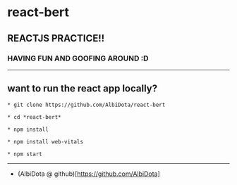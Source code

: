 # react-bert
## REACTJS PRACTICE!!
### HAVING FUN AND GOOFING AROUND :D

______
## want to run the react app locally?
```
* git clone https://github.com/AlbiDota/react-bert
```
```
* cd *react-bert*
```
```
* npm install
```
```
* npm install web-vitals
```
```
* npm start
```
______
- (AlbiDota @ github)[https://github.com/AlbiDota]